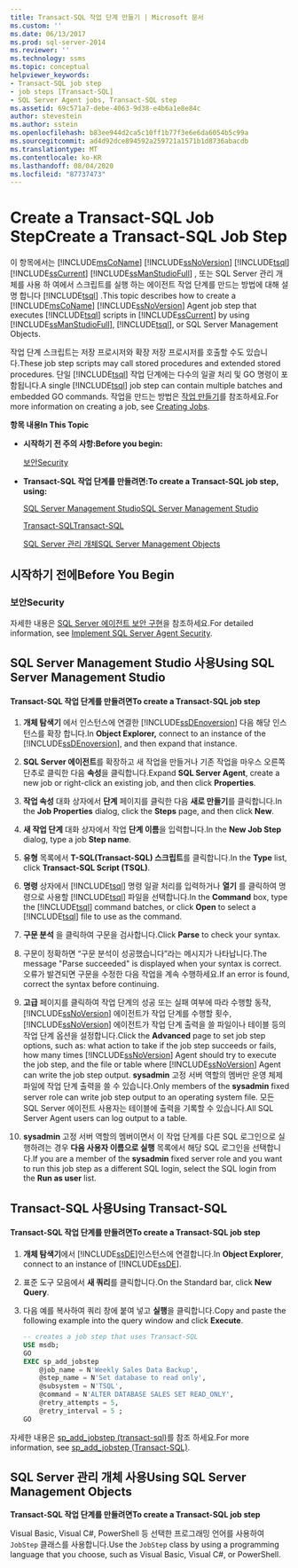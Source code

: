 ```yaml
---
title: Transact-SQL 작업 단계 만들기 | Microsoft 문서
ms.custom: ''
ms.date: 06/13/2017
ms.prod: sql-server-2014
ms.reviewer: ''
ms.technology: ssms
ms.topic: conceptual
helpviewer_keywords:
- Transact-SQL job step
- job steps [Transact-SQL]
- SQL Server Agent jobs, Transact-SQL step
ms.assetid: 69c571a7-debe-4063-9d38-e4b6a1e8e84c
author: stevestein
ms.author: sstein
ms.openlocfilehash: b83ee944d2ca5c10ff1b77f3e6e6da6054b5c99a
ms.sourcegitcommit: ad4d92dce894592a259721a1571b1d8736abacdb
ms.translationtype: MT
ms.contentlocale: ko-KR
ms.lasthandoff: 08/04/2020
ms.locfileid: "87737473"
---
```

# <a name="create-a-transact-sql-job-step"></a><span data-ttu-id="60a65-102">Create a Transact-SQL Job Step</span><span class="sxs-lookup"><span data-stu-id="60a65-102">Create a Transact-SQL Job Step</span></span>
  <span data-ttu-id="60a65-103">이 항목에서는 [!INCLUDE[msCoName](../../includes/msconame-md.md)] [!INCLUDE[ssNoVersion](../../includes/ssnoversion-md.md)] [!INCLUDE[tsql](../../includes/tsql-md.md)] [!INCLUDE[ssCurrent](../../includes/sscurrent-md.md)] [!INCLUDE[ssManStudioFull](../../includes/ssmanstudiofull-md.md)] , 또는 SQL Server 관리 개체를 사용 하 여에서 스크립트를 실행 하는 에이전트 작업 단계를 만드는 방법에 대해 설명 합니다 [!INCLUDE[tsql](../../includes/tsql-md.md)] .</span><span class="sxs-lookup"><span data-stu-id="60a65-103">This topic describes how to create a [!INCLUDE[msCoName](../../includes/msconame-md.md)] [!INCLUDE[ssNoVersion](../../includes/ssnoversion-md.md)] Agent job step that executes [!INCLUDE[tsql](../../includes/tsql-md.md)] scripts in [!INCLUDE[ssCurrent](../../includes/sscurrent-md.md)] by using [!INCLUDE[ssManStudioFull](../../includes/ssmanstudiofull-md.md)], [!INCLUDE[tsql](../../includes/tsql-md.md)], or SQL Server Management Objects.</span></span>  
  
 <span data-ttu-id="60a65-104">작업 단계 스크립트는 저장 프로시저와 확장 저장 프로시저를 호출할 수도 있습니다.</span><span class="sxs-lookup"><span data-stu-id="60a65-104">These job step scripts may call stored procedures and extended stored procedures.</span></span> <span data-ttu-id="60a65-105">단일 [!INCLUDE[tsql](../../includes/tsql-md.md)] 작업 단계에는 다수의 일괄 처리 및 GO 명령이 포함됩니다.</span><span class="sxs-lookup"><span data-stu-id="60a65-105">A single [!INCLUDE[tsql](../../includes/tsql-md.md)] job step can contain multiple batches and embedded GO commands.</span></span> <span data-ttu-id="60a65-106">작업을 만드는 방법은 [작업 만들기](create-jobs.md)를 참조하세요.</span><span class="sxs-lookup"><span data-stu-id="60a65-106">For more information on creating a job, see [Creating Jobs](create-jobs.md).</span></span>  
  
 <span data-ttu-id="60a65-107">**항목 내용**</span><span class="sxs-lookup"><span data-stu-id="60a65-107">**In This Topic**</span></span>  
  
-   <span data-ttu-id="60a65-108">**시작하기 전 주의 사항:**</span><span class="sxs-lookup"><span data-stu-id="60a65-108">**Before you begin:**</span></span>  
  
     [<span data-ttu-id="60a65-109">보안</span><span class="sxs-lookup"><span data-stu-id="60a65-109">Security</span></span>](#Security)  
  
-   <span data-ttu-id="60a65-110">**Transact-SQL 작업 단계를 만들려면:**</span><span class="sxs-lookup"><span data-stu-id="60a65-110">**To create a Transact-SQL job step, using:**</span></span>  
  
     [<span data-ttu-id="60a65-111">SQL Server Management Studio</span><span class="sxs-lookup"><span data-stu-id="60a65-111">SQL Server Management Studio</span></span>](#SSMS)  
  
     [<span data-ttu-id="60a65-112">Transact-SQL</span><span class="sxs-lookup"><span data-stu-id="60a65-112">Transact-SQL</span></span>](#TSQL)  
  
     [<span data-ttu-id="60a65-113">SQL Server 관리 개체</span><span class="sxs-lookup"><span data-stu-id="60a65-113">SQL Server Management Objects</span></span>](#SMO)  
  
##  <a name="before-you-begin"></a><a name="BeforeYouBegin"></a> <span data-ttu-id="60a65-114">시작하기 전에</span><span class="sxs-lookup"><span data-stu-id="60a65-114">Before You Begin</span></span>  
  
###  <a name="security"></a><a name="Security"></a> <span data-ttu-id="60a65-115">보안</span><span class="sxs-lookup"><span data-stu-id="60a65-115">Security</span></span>  
 <span data-ttu-id="60a65-116">자세한 내용은 [SQL Server 에이전트 보안 구현](implement-sql-server-agent-security.md)을 참조하세요.</span><span class="sxs-lookup"><span data-stu-id="60a65-116">For detailed information, see [Implement SQL Server Agent Security](implement-sql-server-agent-security.md).</span></span>  
  
##  <a name="using-sql-server-management-studio"></a><a name="SSMS"></a> <span data-ttu-id="60a65-117">SQL Server Management Studio 사용</span><span class="sxs-lookup"><span data-stu-id="60a65-117">Using SQL Server Management Studio</span></span>  
  
#### <a name="to-create-a-transact-sql-job-step"></a><span data-ttu-id="60a65-118">Transact-SQL 작업 단계를 만들려면</span><span class="sxs-lookup"><span data-stu-id="60a65-118">To create a Transact-SQL job step</span></span>  
  
1.  <span data-ttu-id="60a65-119">**개체 탐색기** 에서 인스턴스에 연결한 [!INCLUDE[ssDEnoversion](../../includes/ssdenoversion-md.md)] 다음 해당 인스턴스를 확장 합니다.</span><span class="sxs-lookup"><span data-stu-id="60a65-119">In **Object Explorer,** connect to an instance of the [!INCLUDE[ssDEnoversion](../../includes/ssdenoversion-md.md)], and then expand that instance.</span></span>  
  
2.  <span data-ttu-id="60a65-120">**SQL Server 에이전트**를 확장하고 새 작업을 만들거나 기존 작업을 마우스 오른쪽 단추로 클릭한 다음 **속성**을 클릭합니다.</span><span class="sxs-lookup"><span data-stu-id="60a65-120">Expand **SQL Server Agent**, create a new job or right-click an existing job, and then click **Properties**.</span></span>  
  
3.  <span data-ttu-id="60a65-121">**작업 속성** 대화 상자에서 **단계** 페이지를 클릭한 다음 **새로 만들기**를 클릭합니다.</span><span class="sxs-lookup"><span data-stu-id="60a65-121">In the **Job Properties** dialog, click the **Steps** page, and then click **New**.</span></span>  
  
4.  <span data-ttu-id="60a65-122">**새 작업 단계** 대화 상자에서 작업 **단계 이름**을 입력합니다.</span><span class="sxs-lookup"><span data-stu-id="60a65-122">In the **New Job Step** dialog, type a job **Step name**.</span></span>  
  
5.  <span data-ttu-id="60a65-123">**유형** 목록에서 **T-SQL(Transact-SQL) 스크립트**를 클릭합니다.</span><span class="sxs-lookup"><span data-stu-id="60a65-123">In the **Type** list, click **Transact-SQL Script (TSQL)**.</span></span>  
  
6.  <span data-ttu-id="60a65-124">**명령** 상자에서 [!INCLUDE[tsql](../../includes/tsql-md.md)] 명령 일괄 처리를 입력하거나 **열기** 를 클릭하여 명령으로 사용할 [!INCLUDE[tsql](../../includes/tsql-md.md)] 파일을 선택합니다.</span><span class="sxs-lookup"><span data-stu-id="60a65-124">In the **Command** box, type the [!INCLUDE[tsql](../../includes/tsql-md.md)] command batches, or click **Open** to select a [!INCLUDE[tsql](../../includes/tsql-md.md)] file to use as the command.</span></span>  
  
7.  <span data-ttu-id="60a65-125">**구문 분석** 을 클릭하여 구문을 검사합니다.</span><span class="sxs-lookup"><span data-stu-id="60a65-125">Click **Parse** to check your syntax.</span></span>  
  
8.  <span data-ttu-id="60a65-126">구문이 정확하면 “구문 분석이 성공했습니다”라는 메시지가 나타납니다.</span><span class="sxs-lookup"><span data-stu-id="60a65-126">The message "Parse succeeded" is displayed when your syntax is correct.</span></span> <span data-ttu-id="60a65-127">오류가 발견되면 구문을 수정한 다음 작업을 계속 수행하세요.</span><span class="sxs-lookup"><span data-stu-id="60a65-127">If an error is found, correct the syntax before continuing.</span></span>  
  
9. <span data-ttu-id="60a65-128">**고급** 페이지를 클릭하여 작업 단계의 성공 또는 실패 여부에 따라 수행할 동작, [!INCLUDE[ssNoVersion](../../includes/ssnoversion-md.md)] 에이전트가 작업 단계를 수행할 횟수, [!INCLUDE[ssNoVersion](../../includes/ssnoversion-md.md)] 에이전트가 작업 단계 출력을 쓸 파일이나 테이블 등의 작업 단계 옵션을 설정합니다.</span><span class="sxs-lookup"><span data-stu-id="60a65-128">Click the **Advanced** page to set job step options, such as: what action to take if the job step succeeds or fails, how many times [!INCLUDE[ssNoVersion](../../includes/ssnoversion-md.md)] Agent should try to execute the job step, and the file or table where [!INCLUDE[ssNoVersion](../../includes/ssnoversion-md.md)] Agent can write the job step output.</span></span> <span data-ttu-id="60a65-129">**sysadmin** 고정 서버 역할의 멤버만 운영 체제 파일에 작업 단계 출력을 쓸 수 있습니다.</span><span class="sxs-lookup"><span data-stu-id="60a65-129">Only members of the **sysadmin** fixed server role can write job step output to an operating system file.</span></span> <span data-ttu-id="60a65-130">모든 SQL Server 에이전트 사용자는 테이블에 출력을 기록할 수 있습니다.</span><span class="sxs-lookup"><span data-stu-id="60a65-130">All SQL Server Agent users can log output to a table.</span></span>  
  
10. <span data-ttu-id="60a65-131">**sysadmin** 고정 서버 역할의 멤버이면서 이 작업 단계를 다른 SQL 로그인으로 실행하려는 경우 **다음 사용자 이름으로 실행** 목록에서 해당 SQL 로그인을 선택합니다.</span><span class="sxs-lookup"><span data-stu-id="60a65-131">If you are a member of the **sysadmin** fixed server role and you want to run this job step as a different SQL login, select the SQL login from the **Run as user** list.</span></span>  
  
##  <a name="using-transact-sql"></a><a name="TSQL"></a> <span data-ttu-id="60a65-132">Transact-SQL 사용</span><span class="sxs-lookup"><span data-stu-id="60a65-132">Using Transact-SQL</span></span>  
  
#### <a name="to-create-a-transact-sql-job-step"></a><span data-ttu-id="60a65-133">Transact-SQL 작업 단계를 만들려면</span><span class="sxs-lookup"><span data-stu-id="60a65-133">To create a Transact-SQL job step</span></span>  
  
1.  <span data-ttu-id="60a65-134">**개체 탐색기**에서 [!INCLUDE[ssDE](../../includes/ssde-md.md)]인스턴스에 연결합니다.</span><span class="sxs-lookup"><span data-stu-id="60a65-134">In **Object Explorer**, connect to an instance of [!INCLUDE[ssDE](../../includes/ssde-md.md)].</span></span>  
  
2.  <span data-ttu-id="60a65-135">표준 도구 모음에서 **새 쿼리**를 클릭합니다.</span><span class="sxs-lookup"><span data-stu-id="60a65-135">On the Standard bar, click **New Query**.</span></span>  
  
3.  <span data-ttu-id="60a65-136">다음 예를 복사하여 쿼리 창에 붙여 넣고 **실행**을 클릭합니다.</span><span class="sxs-lookup"><span data-stu-id="60a65-136">Copy and paste the following example into the query window and click **Execute**.</span></span>  
  
    ```sql
    -- creates a job step that uses Transact-SQL  
    USE msdb;  
    GO  
    EXEC sp_add_jobstep  
        @job_name = N'Weekly Sales Data Backup',  
        @step_name = N'Set database to read only',  
        @subsystem = N'TSQL',  
        @command = N'ALTER DATABASE SALES SET READ_ONLY',   
        @retry_attempts = 5,  
        @retry_interval = 5 ;  
    GO  
    ```  
  
 <span data-ttu-id="60a65-137">자세한 내용은 [sp_add_jobstep &#40;transact-sql&#41;](/sql/relational-databases/system-stored-procedures/sp-add-jobstep-transact-sql)를 참조 하세요.</span><span class="sxs-lookup"><span data-stu-id="60a65-137">For more information, see [sp_add_jobstep &#40;Transact-SQL&#41;](/sql/relational-databases/system-stored-procedures/sp-add-jobstep-transact-sql).</span></span>  
  
##  <a name="using-sql-server-management-objects"></a><a name="SMO"></a><span data-ttu-id="60a65-138">SQL Server 관리 개체 사용</span><span class="sxs-lookup"><span data-stu-id="60a65-138">Using SQL Server Management Objects</span></span>  
 <span data-ttu-id="60a65-139">**Transact-SQL 작업 단계를 만들려면**</span><span class="sxs-lookup"><span data-stu-id="60a65-139">**To create a Transact-SQL job step**</span></span>  
  
 <span data-ttu-id="60a65-140">Visual Basic, Visual C#, PowerShell 등 선택한 프로그래밍 언어를 사용하여 `JobStep` 클래스를 사용합니다.</span><span class="sxs-lookup"><span data-stu-id="60a65-140">Use the `JobStep` class by using a programming language that you choose, such as Visual Basic, Visual C#, or PowerShell.</span></span>  
